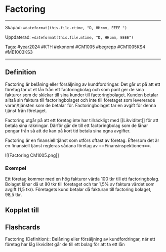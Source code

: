 # Factoring

---

Skapad: `=dateformat(this.file.ctime, "D, HH:mm, EEEE ")`

Uppdaterad: `=dateformat(this.file.mtime, "D, HH:mm, EEEE")`

Tags: #year2024 #KTH #ekonomi #CM1005 #begrepp #CM1005KS4 #ME1003KS3

---

## Definition

Factoring är belåning eller försäljning av kundfordringar. Det går ut på att ett företag tar ut et lån från ett factoringbolag och som pant ger de sina fakturor som de skickar till sina kunder till factoringbolaget. Kunden betalar alltså sin faktura till factoringbolaget och inte till företaget som levererade varan/tjänsten som de betalar för. Factoringbolaget tar en avgift för denna tjänst från företaget.

Factoring utgår på att ett företag inte har tillräckligt med [[Likviditet]] för att betala sina räkningar. Därför går de till ett factoringbolag som de lånar pengar från så att de kan på kort tid betala sina egna avgifter.

Factoring är en finansiell tjänst som utförs oftast av företag. Eftersom det är en finansiell tjänst regleras sådana företag av ==Finansinspektionen==.

![[Factoring CM1005.png]]

### Exempel

Ett företag kommer med en hög fakturor värda 100 tkr till ett factoringbolag. Bolaget lånar då ut 80 tkr till företaget och tar 1,5% av faktura värdet som avgift (1,5 tkr). Företagets kund betalar då fakturan till factoring bolaget, 98,5 tkr.

## Kopplat till

## Flashcards

Factoring (Definition):: Belåning eller försäljning av kundfordringar, när ett företag har låg likviditet går de till ett bolag för att ta ett lån
<!--SR:!2024-03-18,13,270!2024-03-21,16,290-->
